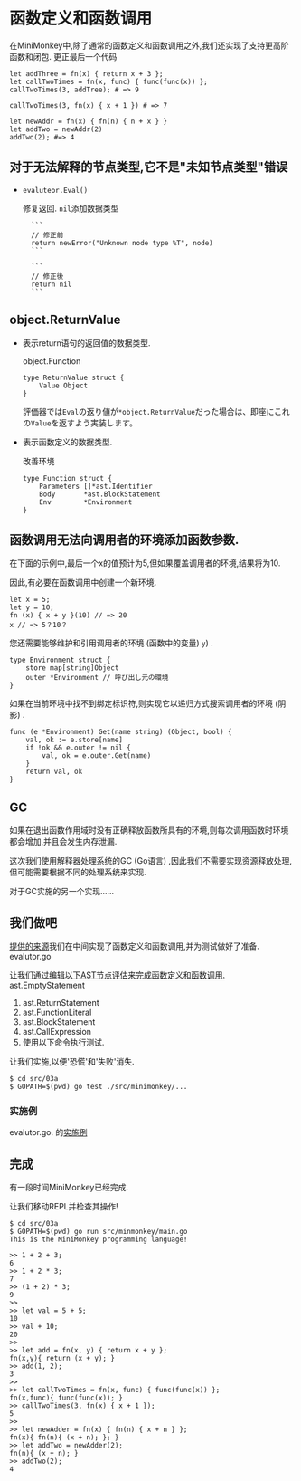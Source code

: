 
# 函数定义和函数调用

在MiniMonkey中,除了通常的函数定义和函数调用之外,我们还实现了支持更高阶函数和闭包. 更正最后一个代码

    let addThree = fn(x) { return x + 3 };
    let callTwoTimes = fn(x, func) { func(func(x)) };
    callTwoTimes(3, addTree); # => 9

    callTwoTimes(3, fn(x) { x + 1 }) # => 7

    let newAddr = fn(x) { fn(n) { n + x } }
    let addTwo = newAddr(2)
    addTwo(2); #=> 4

## 对于无法解释的节点类型,它不是"未知节点类型"错误

-   `evaluteor.Eval()`

    修复返回. `nil`添加数据类型

          ```
          // 修正前
          return newError("Unknown node type %T", node)
          ```

          ```
          // 修正後
          return nil
          ```

## object.ReturnValue

-   表示return语句的返回值的数据类型. 

    object.Function

        type ReturnValue struct {
            Value Object
        }


    評価器では`Eval`の返り値が`*object.ReturnValue`だった場合は、即座にこれの`Value`を返すよう実装します。

-   表示函数定义的数据类型. 

    改善环境

        type Function struct {
            Parameters []*ast.Identifier
            Body       *ast.BlockStatement
            Env        *Environment
        }

## 函数调用无法向调用者的环境添加函数参数. 

在下面的示例中,最后一个x的值预计为5,但如果覆盖调用者的环境,结果将为10. 

因此,有必要在函数调用中创建一个新环境. 

    let x = 5;
    let y = 10;
    fn (x) { x + y }(10) // => 20
    x // => 5？10？

您还需要能够维护和引用调用者的环境 (函数中的变量) `y`) . 

    type Environment struct {
        store map[string]Object
        outer *Environment // 呼び出し元の環境
    }

如果在当前环境中找不到绑定标识符,则实现它以递归方式搜索调用者的环境 (阴影) . 

    func (e *Environment) Get(name string) (Object, bool) {
        val, ok := e.store[name]
        if !ok && e.outer != nil {
            val, ok = e.outer.Get(name)
        }
        return val, ok
    }

## GC

如果在退出函数作用域时没有正确释放函数所具有的环境,则每次调用函数时环境都会增加,并且会发生内存泄漏. 

这次我们使用解释器处理系统的GC (Go语言) ,因此我们不需要实现资源释放处理,但可能需要根据不同的处理系统来实现. 

对于GC实施的另一个实现......

## 我们做吧

[提供的来源](src/03a/src/minimonkey)我们在中间实现了函数定义和函数调用,并为测试做好了准备. evalutor.go

[让我们通过编辑以下AST节点评估来完成函数定义和函数调用. ](src/03a/src/minimonkey/evalutor/evalutor.go)ast.EmptyStatement

1.  ast.ReturnStatement
2.  ast.FunctionLiteral
3.  ast.BlockStatement
4.  ast.CallExpression
5.  使用以下命令执行测试. 

让我们实施,以便'恐慌'和'失败'消失. 

    $ cd src/03a
    $ GOPATH=$(pwd) go test ./src/minimonkey/...

### 实施例

evalutor.go. 的[实施例](src/03a/src/minimonkey/evalutor/_evalutor.go)

## 完成

有一段时间MiniMonkey已经完成. 

让我们移动REPL并检查其操作!

    $ cd src/03a
    $ GOPATH=$(pwd) go run src/minmonkey/main.go
    This is the MiniMonkey programming language!

    >> 1 + 2 + 3;
    6
    >> 1 + 2 * 3;
    7
    >> (1 + 2) * 3;
    9
    >>
    >> let val = 5 + 5;
    10
    >> val + 10;
    20
    >>
    >> let add = fn(x, y) { return x + y };
    fn(x,y){ return (x + y); }
    >> add(1, 2);
    3
    >>
    >> let callTwoTimes = fn(x, func) { func(func(x)) };
    fn(x,func){ func(func(x)); }
    >> callTwoTimes(3, fn(x) { x + 1 });
    5
    >>
    >> let newAdder = fn(x) { fn(n) { x + n } };
    fn(x){ fn(n){ (x + n); }; }
    >> let addTwo = newAdder(2);
    fn(n){ (x + n); }
    >> addTwo(2);
    4
